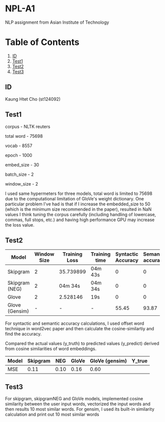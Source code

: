# NPL-A1
NLP assignment from Asian Institute of Technology

# Table of Contents
1. [ID](#ID)
2. [Test1](#Test1)
3. [Test2](#Test2)
4. [Test3](#Test3)

## ID
Kaung Htet Cho (st124092)

## Test1

corpus - NLTK reuters

total word - 75698

vocab - 8557

epoch - 1000

embed_size - 30

batch_size - 2

window_size - 2

I used same hypermeters for three models, total word is limited to 75698 due to the computational limitation of GloVe's weight dictionary. One particular problem I've had is that if I increase the embedded_size to 50 (which is the minimum size recommended in the paper), resulted in NaN values I think tuning the corpus carefully (including handling of lowercase, commas, full stops, etc.) and having high performance GPU may increase the loss value.

## Test2

| Model          | Window Size | Training Loss | Training time | Syntactic Accuracy | Semantic accuracy |
|----------------|-------------|---------------|---------------|--------------------|-------------------|
| Skipgram       |    2         |      35.739899   |        04m 43s       |            0        |        0          |
| Skipgram (NEG) |      2       |       04m 34s        |         04m 34s      |        0            |        0          |
| Glove          |          2   |   2.528146       |         19s      |              0      |        0          |
| Glove (Gensim) | -           | -             | -             |        55.45           |        93.87        |

For syntactic and semantic accuracy calculations, I used offset word technique in word2vec paper and then calculate the cosine-similartiy and find the accuracy.

Compared the actual values (y_truth) to predicted values (y_predict) derived from cosine similarities of word embeddings.

| Model       | Skipgram | NEG | GloVe | GloVe (gensim) | Y_true |
|-------------|----------|-----|-------|----------------|--------|
| MSE         |    0.11      |   0.10  |    0.16   |       0.60         |        |


## Test3

For skipgram, skipgramNEG and GloVe models, implemented cosine similarity between the user input words, vectorized the input words and then results 10 most similar words.
For gensim, I used its built-in similarity calculation and print out 10 most similar words 